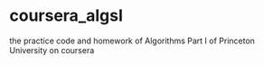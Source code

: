 # coursera_algsI
the practice code and homework of Algorithms Part I of Princeton University on coursera

